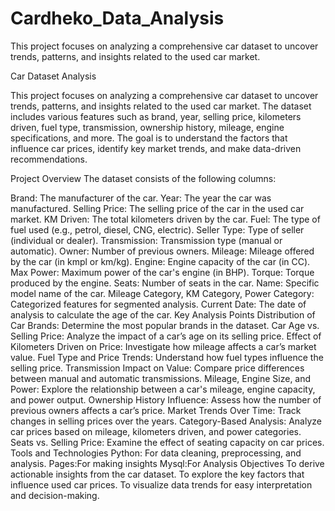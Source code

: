 # Cardheko_Data_Analysis
This project focuses on analyzing a comprehensive car dataset to uncover trends, patterns, and insights related to the used car market.

Car Dataset Analysis

This project focuses on analyzing a comprehensive car dataset to uncover trends, patterns, and insights related to the used car market. The dataset includes various features such as brand, year, selling price, kilometers driven, fuel type, transmission, ownership history, mileage, engine specifications, and more. The goal is to understand the factors that influence car prices, identify key market trends, and make data-driven recommendations.

Project Overview
The dataset consists of the following columns:

Brand: The manufacturer of the car.
Year: The year the car was manufactured.
Selling Price: The selling price of the car in the used car market.
KM Driven: The total kilometers driven by the car.
Fuel: The type of fuel used (e.g., petrol, diesel, CNG, electric).
Seller Type: Type of seller (individual or dealer).
Transmission: Transmission type (manual or automatic).
Owner: Number of previous owners.
Mileage: Mileage offered by the car (in kmpl or km/kg).
Engine: Engine capacity of the car (in CC).
Max Power: Maximum power of the car's engine (in BHP).
Torque: Torque produced by the engine.
Seats: Number of seats in the car.
Name: Specific model name of the car.
Mileage Category, KM Category, Power Category: Categorized features for segmented analysis.
Current Date: The date of analysis to calculate the age of the car.
Key Analysis Points
Distribution of Car Brands: Determine the most popular brands in the dataset.
Car Age vs. Selling Price: Analyze the impact of a car’s age on its selling price.
Effect of Kilometers Driven on Price: Investigate how mileage affects a car’s market value.
Fuel Type and Price Trends: Understand how fuel types influence the selling price.
Transmission Impact on Value: Compare price differences between manual and automatic transmissions.
Mileage, Engine Size, and Power: Explore the relationship between a car's mileage, engine capacity, and power output.
Ownership History Influence: Assess how the number of previous owners affects a car’s price.
Market Trends Over Time: Track changes in selling prices over the years.
Category-Based Analysis: Analyze car prices based on mileage, kilometers driven, and power categories.
Seats vs. Selling Price: Examine the effect of seating capacity on car prices.
Tools and Technologies
Python: For data cleaning, preprocessing, and analysis.
Pages:For making insights
Mysql:For Analysis
Objectives
To derive actionable insights from the car dataset.
To explore the key factors that influence used car prices.
To visualize data trends for easy interpretation and decision-making.








